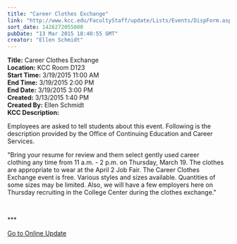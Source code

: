 ```yaml
---
title: "Career Clothes Exchange"
link: "http://www.kcc.edu/FacultyStaff/update/Lists/Events/DispForm.aspx?ID=757"
sort_date: 1426272055000
pubDate: "13 Mar 2015 18:40:55 GMT"
creator: "Ellen Schmidt"
---
```


<div><b>Title:</b> Career Clothes Exchange</div>
<div><b>Location:</b> KCC Room D123</div>
<div><b>Start Time:</b> 3/19/2015 11:00 AM</div>
<div><b>End Time:</b> 3/19/2015 2:00 PM</div>
<div><b>End Date:</b> 3/19/2015 3:00 PM</div>
<div><b>Created:</b> 3/13/2015 1:40 PM</div>
<div><b>Created By:</b> Ellen Schmidt</div>
<div><b>KCC Description:</b> <div class="ExternalClass5082FC1625CF4A8FBB43DF1F0589A6EA"><p>Employees are asked to tell students about this event. Following is the description provided by the Office of Continuing Education and Career Services.</p>
<p>&quot;Bring your resume for review and them select gently used career clothing any time from 11 a.m. - 2 p.m. on Thursday, March 19. The clothes are appropriate to wear at the April 2 Job Fair. The Career Clothes Exchange event is free. Various styles and sizes available. Quantities of some sizes may be limited. Also, we will have a few employers here on Thursday recruiting in the College Center during the clothes exchange.&quot;</p>
<p> </p>
<p>***</p>
<p><a href="/update">Go to Online Update</a></p></div></div>
